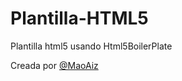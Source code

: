 Plantilla-HTML5
===============

Plantilla html5 usando Html5BoilerPlate

Creada por [@MaoAiz](http://twitter.com/MaoAiz)
